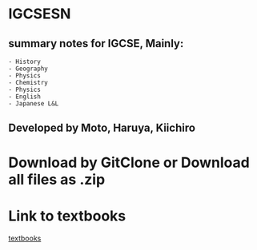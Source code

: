 # IGCSESN
## summary notes for IGCSE, Mainly:
	- History
	- Geography
	- Physics
	- Chemistry
	- Physics
	- English
	- Japanese L&L
## Developed by Moto, Haruya, Kiichiro
# Download by GitClone or Download all files as .zip

# Link to textbooks
[textbooks](https://kisted-my.sharepoint.com/:f:/g/personal/ko4462_email_kist_ed_jp/EmDpgTKztQRHr7yOIda9GLoBSOXelTeSe4IE0J7FRwnyJQ?e=6udG51)
